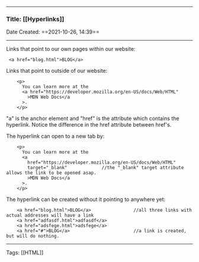 --------

### Title: [[Hyperlinks]]
Date Created: ==2021-10-26, 14:39==

--------

Links that point to our own pages within our website:
```
 <a href="blog.html">BLOG</a>
```

Links that point to outside of our website:
```
    <p>
      You can learn more at the
      <a href="https://developer.mozilla.org/en-US/docs/Web/HTML"
        >MDN Web Docs</a
      >.
    </p>
```
"a" is the anchor element and "href" is the attribute which contains the hyperlink.  Notice the difference in the href attribute between href's.

The hyperlink can open to a new tab by:
```
    <p>
      You can learn more at the
      <a
        href="https://developer.mozilla.org/en-US/docs/Web/HTML"
        target="_blank"				//the "_blank" target attribute allows the link to be opened asap.
        >MDN Web Docs</a
      >.
    </p>
```

The hyperlink can be created without it pointing to anywhere yet:
```
	<a href="blog.html">BLOG</a>				//all three links with actual addresses will have a link
	<a href="adfasdf.html">adfasdf</a>		
	<a href="adsfege.html">adsfege</a>
	<a href="#">BLOG</a>						//a link is created, but will do nothing.
```

--------
Tags: [[HTML]]

